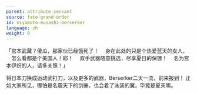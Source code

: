 ```yaml
---
parent: attribute.servant
source: fate-grand-order
id: miyamoto-musashi-berserker
language: zh
weight: 0
---
```


「宫本武藏？傻瓜，那家伙已经饿死了！
　身在此处的只是个热爱蓝天的女人，
　怎么看都是个美国人！耶！
　双手武器随意挑选，尽享夏日的保镖！
　名为宫本伊织的人，请多关照！」

将日本刀换成运动武打刀，以及更多的武器，Berserker二天一流，前来报到！
正如大家所见，哪怕是名震天下的剑豪，也会着了泳装的魔。毕竟是夏天嘛。
